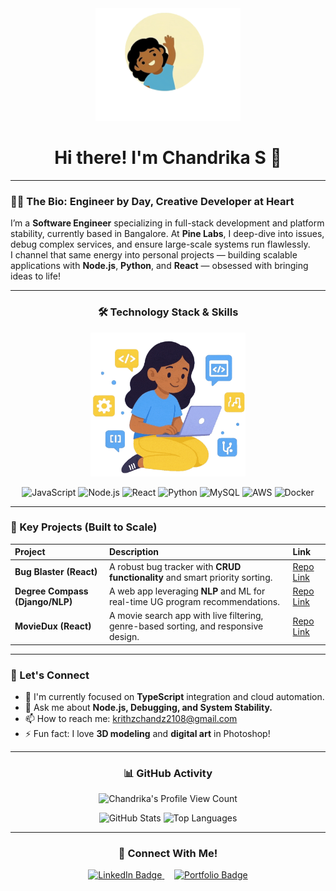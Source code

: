 <div align="center">
  <img 
    src="https://raw.githubusercontent.com/Chandu-my-project/Chandu-my-project/main/assset/HELLO%20WORLD%20girl.gif" 
    alt="Hello World Waving GIF" 
    width="auto" 
    height="180" 
  />
  <h1>Hi there! I'm Chandrika S 👋</h1>
</div>

---

### 👩‍💻 The Bio: Engineer by Day, Creative Developer at Heart

I’m a **Software Engineer** specializing in full-stack development and platform stability, currently based in Bangalore. 
At **Pine Labs**, I deep-dive into issues, debug complex services, and ensure large-scale systems run flawlessly.  
I channel that same energy into personal projects — building scalable applications with **Node.js**, **Python**, and **React** — obsessed with bringing ideas to life!

---

<h3 align="center">🛠️ Technology Stack & Skills</h3>

<div align="center">
  <img 
    src="https://raw.githubusercontent.com/Chandu-my-project/Chandu-my-project/main/assset/same%20charater%20typing%20with%20skills.gif" 
    alt="Typing with Skills GIF" 
    height="230" 
  />
</div>

<p align="center">
  <img src="https://img.shields.io/badge/JavaScript-F7DF1E?style=for-the-badge&logo=javascript&logoColor=black" alt="JavaScript"/>
  <img src="https://img.shields.io/badge/Node.js-339933?style=for-the-badge&logo=nodedotjs&logoColor=white" alt="Node.js"/>
  <img src="https://img.shields.io/badge/React-61DAFB?style=for-the-badge&logo=react&logoColor=black" alt="React"/>
  <img src="https://img.shields.io/badge/Python-3776AB?style=for-the-badge&logo=python&logoColor=white" alt="Python"/>
  <img src="https://img.shields.io/badge/MySQL-4479A1?style=for-the-badge&logo=mysql&logoColor=white" alt="MySQL"/>
  <img src="https://img.shields.io/badge/AWS-232F3E?style=for-the-badge&logo=amazon-aws&logoColor=white" alt="AWS"/>
  <img src="https://img.shields.io/badge/Docker-2496ED?style=for-the-badge&logo=docker&logoColor=white" alt="Docker"/>
</p>

---

### 🚀 Key Projects (Built to Scale)

| Project | Description | Link |
| :--- | :--- | :--- |
| **Bug Blaster (React)** | A robust bug tracker with **CRUD functionality** and smart priority sorting. | [Repo Link](YOUR_BUGBLASTER_REPO_LINK) |
| **Degree Compass (Django/NLP)** | A web app leveraging **NLP** and ML for real-time UG program recommendations. | [Repo Link](YOUR_DJANGO_PROJECT_LINK) |
| **MovieDux (React)** | A movie search app with live filtering, genre-based sorting, and responsive design. | [Repo Link](YOUR_MOVIEDUX_REPO_LINK) |

---

### 💬 Let's Connect

- 🔭 I'm currently focused on **TypeScript** integration and cloud automation.
- 💬 Ask me about **Node.js, Debugging, and System Stability.**
- 📫 How to reach me: [krithzchandz2108@gmail.com](mailto:krithzchandz2108@gmail.com)
- ⚡ Fun fact: I love **3D modeling** and **digital art** in Photoshop!

---

<h3 align="center">📊 GitHub Activity</h3>

<p align="center">
  <img src="https://komarev.com/ghpvc/?username=Chandu-my-project&label=Profile+Views&color=A0C4FF&style=flat-square" 
       alt="Chandrika's Profile View Count"/>
</p>

<div align="center">
  <img src="https://github-readme-stats.vercel.app/api?username=Chandu-my-project&show_icons=true&theme=dark&include_all_commits=true&count_private=true&hide_border=true&title_color=A0C4FF&icon_color=A0C4FF&bg_color=0D1B2A&text_color=FFFFFF&rank_icon=github" 
       alt="GitHub Stats" 
       width="420"/>
  <img src="https://github-readme-stats.vercel.app/api/top-langs/?username=Chandu-my-project&layout=compact&langs_count=6&theme=dark&hide_border=true&title_color=A0C4FF&icon_color=A0C4FF&bg_color=0D1B2A&text_color=FFFFFF" 
       alt="Top Languages" 
       width="320"/>
</div>

---

<h3 align="center">🔗 Connect With Me!</h3>

<p align="center">
  <a href="https://www.linkedin.com/in/chandrika-s" target="_blank">
    <img src="https://img.shields.io/badge/LinkedIn-0077B5?style=for-the-badge&logo=linkedin&logoColor=white" alt="LinkedIn Badge"/>
  </a>
  &nbsp;&nbsp;&nbsp;  <a href="YOUR_PORTFOLIO_LINK" target="_blank">
    <img src="https://img.shields.io/badge/Portfolio-FF6C37?style=for-the-badge&logo=netlify&logoColor=white" alt="Portfolio Badge"/>
  </a>
</p>
